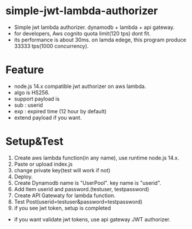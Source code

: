 # simple-jwt-lambda-authorizer
- Simple jwt lambda authorizer. dynamodb + lambda + api gateway.
- for developers, Aws cognito quota limit(120 tps) dont fit.
- its performance is about 30ms. on lamda edege, this program produce 33333 tps(1000 concurrency).

# Feature
- node.js 14.x compatible jwt authorizer on aws lambda.
- algo is HS256.
- support payload is
- sub : userid
- exp : expired time (12 hour by default)
- extend payload if you want.

# Setup&Test
1. Create aws lambda function(in any name), use runtime node.js 14.x.
2. Paste or upload index.js
3. change private key(test will work if not)
4. Deploy.
5. Create Dynamodb name is "UserPool". key name is "userid".
6. Add Item userid and password.(testuser, testpassword)
7. Create API Gatewaty for lambda function.
8. Test Post(userid=testuser&password=testpassword)
9. if you see jwt token, setup is completed

- if you want validate jwt tokens, use api gateway JWT authorizer.
